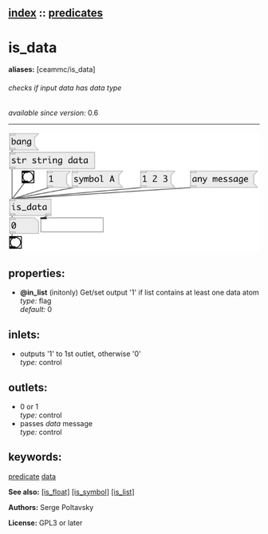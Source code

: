 [index](index.html) :: [predicates](category_predicates.html)
---

# is_data
**aliases:** [ceammc/is_data]


###### checks if input data has *data* type

*available since version:* 0.6

---




[![example](../examples/img/is_data.jpg)](../examples/pd/is_data.pd)







## properties:

* **@in_list** (initonly)
Get/set output &#39;1&#39; if list contains at least one data atom<br>
_type:_ flag<br>
_default:_ 0<br>



## inlets:

* outputs &#39;1&#39; to 1st outlet, otherwise &#39;0&#39;<br>
_type:_ control



## outlets:

* 0 or 1<br>
_type:_ control
* passes *data* message<br>
_type:_ control



## keywords:

[predicate](keywords/predicate.html)
[data](keywords/data.html)



**See also:**
[\[is_float\]](is_float.html)
[\[is_symbol\]](is_symbol.html)
[\[is_list\]](is_list.html)




**Authors:** Serge Poltavsky




**License:** GPL3 or later





